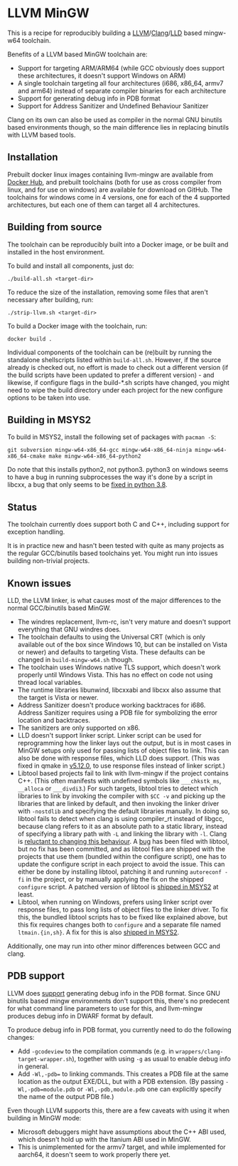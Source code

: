 LLVM MinGW
==========

This is a recipe for reproducibly building a
[LLVM](https://llvm.org)/[Clang](https://clang.llvm.org/)/[LLD](https://lld.llvm.org/)
based mingw-w64 toolchain.

Benefits of a LLVM based MinGW toolchain are:
- Support for targeting ARM/ARM64 (while GCC obviously does support
  these architectures, it doesn't support Windows on ARM)
- A single toolchain targeting all four architectures (i686, x86_64,
  armv7 and arm64) instead of separate compiler binaries for each
  architecture
- Support for generating debug info in PDB format
- Support for Address Sanitizer and Undefined Behaviour Sanitizer

Clang on its own can also be used as compiler in the normal GNU binutils
based environments though, so the main difference lies in replacing
binutils with LLVM based tools.

Installation
------------

Prebuilt docker linux images containing llvm-mingw are available from
[Docker Hub](https://hub.docker.com/r/mstorsjo/llvm-mingw/), and
prebuilt toolchains (both for use as cross compiler from linux, and
for use on windows) are available for download on GitHub. The toolchains
for windows come in 4 versions, one for each of the 4 supported
architectures, but each one of them can target all 4 architectures.

Building from source
--------------------

The toolchain can be reproducibly built into a Docker image, or be
built and installed in the host environment.

To build and install all components, just do:

    ./build-all.sh <target-dir>

To reduce the size of the installation, removing some files that
aren't necessary after building, run:

    ./strip-llvm.sh <target-dir>

To build a Docker image with the toolchain, run:

    docker build .

Individual components of the toolchain can be (re)built by running
the standalone shellscripts listed within `build-all.sh`. However, if
the source already is checked out, no effort is made to check out a
different version (if the build scripts have been updated to prefer
a different version) - and likewise, if configure flags in the build-\*.sh
scripts have changed, you might need to wipe the build directory under
each project for the new configure options to be taken into use.


Building in MSYS2
-----------------

To build in MSYS2, install the following set of packages with `pacman -S`:

    git subversion mingw-w64-x86_64-gcc mingw-w64-x86_64-ninja mingw-w64-x86_64-cmake make mingw-w64-x86_64-python2

Do note that this installs python2, not python3. python3 on windows
seems to have a bug in running subprocesses the way it's done by a
script in libcxx, a bug that only seems to be
[fixed in python 3.8](https://github.com/python/cpython/commit/9e3c4526394856d6376eed4968d27d53e1d69b7d).


Status
------

The toolchain currently does support both C and C++, including support
for exception handling.

It is in practice new and hasn't been tested with quite as many projects
as the regular GCC/binutils based toolchains yet. You might run into issues
building non-trivial projects.


Known issues
------------

LLD, the LLVM linker, is what causes most of the major differences to the
normal GCC/binutils based MinGW.

- The windres replacement, llvm-rc, isn't very mature and doesn't support
  everything that GNU windres does.
- The toolchain defaults to using the Universal CRT (which is only available
  out of the box since Windows 10, but can be installed on Vista or newer)
  and defaults to targeting Vista. These defaults can be changed in
  `build-mingw-w64.sh` though.
- The toolchain uses Windows native TLS support, which doesn't work properly
  until Windows Vista. This has no effect on code not using thread local
  variables.
- The runtime libraries libunwind, libcxxabi and libcxx also assume that the
  target is Vista or newer.
- Address Sanitizer doesn't produce working backtraces for i686. Address
  Sanitizer requires using a PDB file for symbolizing the error location and
  backtraces.
- The sanitizers are only supported on x86.
- LLD doesn't support linker script. Linker script can be used for
  reprogramming how the linker lays out the output, but is in most cases
  in MinGW setups only used for passing lists of object files to link.
  This can also be done with response files, which LLD does support.
  (This was fixed in qmake in [v5.12.0](https://code.qt.io/cgit/qt/qtbase.git/commit/?id=d92c25b1b4ac0423a824715a08b2db2def4b6e25), to use response
  files instead of linker script.)
- Libtool based projects fail to link with llvm-mingw if the project contains
  C++. (This often manifests with undefined symbols like `___chkstk_ms`,
  `__alloca` or `___divdi3`.)
  For such targets, libtool tries to detect which libraries to link
  by invoking the compiler with `$CC -v` and picking up the libraries that
  are linked by default, and then invoking the linker driver with `-nostdlib`
  and specifying the default libraries manually. In doing so, libtool fails
  to detect when clang is using compiler_rt instead of libgcc, because
  clang refers to it as an absolute path to a static library, instead of
  specifying a library path with `-L` and linking the library with `-l`.
  Clang is [reluctant to changing this behaviour](https://reviews.llvm.org/D51440).
  A [bug](https://debbugs.gnu.org/cgi/bugreport.cgi?bug=27866) has been filed
  with libtool, but no fix has been committed, and as libtool files are
  shipped with the projects that use them (bundled within the configure
  script), one has to update the configure script in each project to avoid
  the issue. This can either be done by installing libtool, patching it
  and running `autoreconf -fi` in the project, or by manually applying the
  fix on the shipped `configure` script. A patched version of libtool is
  [shipped in MSYS2](https://github.com/msys2/MINGW-packages/blob/95b093e888/mingw-w64-libtool/0011-Pick-up-clang_rt-static-archives-compiler-internal-l.patch)
  at least.
- Libtool, when running on Windows, prefers using linker script over
  response files, to pass long lists of object files to the linker driver.
  To fix this, the bundled libtool scripts has to be fixed like explained
  above, but this fix requires changes both to `configure` and a separate
  file named `ltmain.{in,sh}`. A fix for this is also
  [shipped in MSYS2](https://github.com/msys2/MINGW-packages/blob/95b093e888/mingw-w64-libtool/0012-Prefer-response-files-over-linker-scripts-for-mingw-.patch).

Additionally, one may run into other minor differences between GCC and clang.

PDB support
-----------

LLVM does [support](http://blog.llvm.org/2017/08/llvm-on-windows-now-supports-pdb-debug.html)
generating debug info in the PDB format. Since GNU binutils based mingw
environments don't support this, there's no predecent for what command
line parameters to use for this, and llvm-mingw produces debug info in
DWARF format by default.

To produce debug info in PDB format, you currently need to do the following
changes:

- Add `-gcodeview` to the compilation commands (e.g. in
  `wrappers/clang-target-wrapper.sh`), together with using `-g` as usual to
  enable debug info in general.
- Add `-Wl,-pdb=` to linking commands. This creates a PDB file at the same
  location as the output EXE/DLL, but with a PDB extension. (By passing
  `-Wl,-pdb=module.pdb` or `-Wl,-pdb,module.pdb` one can explicitly specify
  the name of the output PDB file.)

Even though LLVM supports this, there are a few caveats with using it when
building in MinGW mode:

- Microsoft debuggers might have assumptions about the C++ ABI used, which
  doesn't hold up with the Itanium ABI used in MinGW.
- This is unimplemented for the armv7 target, and while implemented for aarch64,
  it doesn't seem to work properly there yet.
